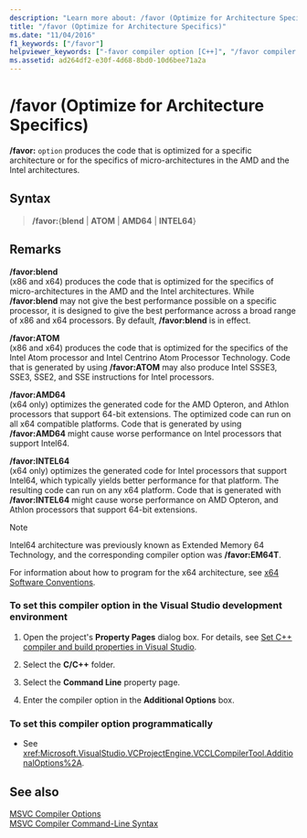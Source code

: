 ```yaml
---
description: "Learn more about: /favor (Optimize for Architecture Specifics)"
title: "/favor (Optimize for Architecture Specifics)"
ms.date: "11/04/2016"
f1_keywords: ["/favor"]
helpviewer_keywords: ["-favor compiler option [C++]", "/favor compiler option [C++]"]
ms.assetid: ad264df2-e30f-4d68-8bd0-10d6bee71a2a
---
```

# /favor (Optimize for Architecture Specifics)

**/favor:** `option` produces the code that is optimized for a specific architecture or for the specifics of micro-architectures in the AMD and the Intel architectures.

## Syntax

> **/favor:**{**blend** | **ATOM** | **AMD64** | **INTEL64**}

## Remarks

**/favor:blend**<br/>
(x86 and x64) produces the code that is optimized for the specifics of micro-architectures in the AMD and the Intel architectures. While **/favor:blend** may not give the best performance possible on a specific processor, it is designed to give the best performance across a broad range of x86 and x64 processors. By default, **/favor:blend** is in effect.

**/favor:ATOM**<br/>
(x86 and x64) produces the code that is optimized for the specifics of the Intel Atom processor and Intel Centrino Atom Processor Technology. Code that is generated by using **/favor:ATOM** may also produce Intel SSSE3, SSE3, SSE2, and SSE instructions for Intel processors.

**/favor:AMD64**<br/>
(x64 only) optimizes the generated code for the AMD Opteron, and Athlon processors that support 64-bit extensions. The optimized code can run on all x64 compatible platforms. Code that is generated by using **/favor:AMD64** might cause worse performance on Intel processors that support Intel64.

**/favor:INTEL64**<br/>
(x64 only) optimizes the generated code for Intel processors that support Intel64, which typically yields better performance for that platform. The resulting code can run on any x64 platform. Code that is generated with **/favor:INTEL64** might cause worse performance on AMD Opteron, and Athlon processors that support 64-bit extensions.

> [!NOTE]
> Intel64 architecture was previously known as Extended Memory 64 Technology, and the corresponding compiler option was **/favor:EM64T**.

For information about how to program for the x64 architecture, see [x64 Software Conventions](../x64-software-conventions.md).

### To set this compiler option in the Visual Studio development environment

1. Open the project's **Property Pages** dialog box. For details, see [Set C++ compiler and build properties in Visual Studio](../working-with-project-properties.md).

1. Select the **C/C++** folder.

1. Select the **Command Line** property page.

1. Enter the compiler option in the **Additional Options** box.

### To set this compiler option programmatically

- See <xref:Microsoft.VisualStudio.VCProjectEngine.VCCLCompilerTool.AdditionalOptions%2A>.

## See also

[MSVC Compiler Options](compiler-options.md)<br/>
[MSVC Compiler Command-Line Syntax](compiler-command-line-syntax.md)
